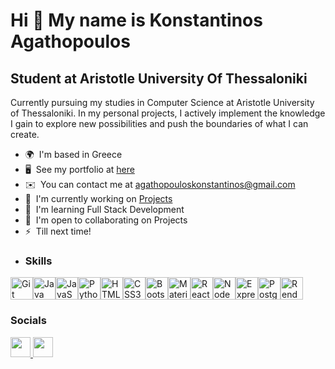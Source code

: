 Hi 👋 My name is Konstantinos Agathopoulos
==========================================

Student at Aristotle University Of Thessaloniki
-----------------------------------------------

Currently pursuing my studies in Computer Science at Aristotle University of Thessaloniki. In my personal projects, I actively implement the knowledge I gain to explore new possibilities and push the boundaries of what I can create.

*   🌍  I'm based in Greece
*   🖥️  See my portfolio at [here](https://kostaga.github.io)
*   ✉️  You can contact me at [agathopouloskonstantinos@gmail.com](mailto:agathopouloskonstantinos@gmail.com)
*   🚀  I'm currently working on [Projects](http://blank)
*   🧠  I'm learning Full Stack Development
*   🤝  I'm open to collaborating on Projects
*   ⚡  Till next time!
*   ### Skills 
<p align="left">
<a href="https://git-scm.com/" target="_blank" rel="noreferrer"><img src="https://raw.githubusercontent.com/danielcranney/readme-generator/main/public/icons/skills/git-colored.svg" width="36" height="36" alt="Git" /></a><a href="https://www.oracle.com/java/" target="_blank" rel="noreferrer"><img src="https://raw.githubusercontent.com/danielcranney/readme-generator/main/public/icons/skills/java-colored.svg" width="36" height="36" alt="Java" /></a><a href="https://developer.mozilla.org/en-US/docs/Web/JavaScript" target="_blank" rel="noreferrer"><img src="https://raw.githubusercontent.com/danielcranney/readme-generator/main/public/icons/skills/javascript-colored.svg" width="36" height="36" alt="JavaScript" /></a><a href="https://www.python.org/" target="_blank" rel="noreferrer"><img src="https://raw.githubusercontent.com/danielcranney/readme-generator/main/public/icons/skills/python-colored.svg" width="36" height="36" alt="Python" /></a><a href="https://developer.mozilla.org/en-US/docs/Glossary/HTML5" target="_blank" rel="noreferrer"><img src="https://raw.githubusercontent.com/danielcranney/readme-generator/main/public/icons/skills/html5-colored.svg" width="36" height="36" alt="HTML5" /></a><a href="https://www.w3.org/TR/CSS/#css" target="_blank" rel="noreferrer"><img src="https://raw.githubusercontent.com/danielcranney/readme-generator/main/public/icons/skills/css3-colored.svg" width="36" height="36" alt="CSS3" /></a><a href="https://getbootstrap.com/" target="_blank" rel="noreferrer"><img src="https://raw.githubusercontent.com/danielcranney/readme-generator/main/public/icons/skills/bootstrap-colored.svg" width="36" height="36" alt="Bootstrap" /></a><a href="https://mui.com/" target="_blank" rel="noreferrer"><img src="https://raw.githubusercontent.com/danielcranney/readme-generator/main/public/icons/skills/materialui-colored.svg" width="36" height="36" alt="Material UI" /></a><a href="https://reactjs.org/" target="_blank" rel="noreferrer"><img src="https://raw.githubusercontent.com/danielcranney/readme-generator/main/public/icons/skills/react-colored.svg" width="36" height="36" alt="React" /></a><a href="https://nodejs.org/en/" target="_blank" rel="noreferrer"><img src="https://raw.githubusercontent.com/danielcranney/readme-generator/main/public/icons/skills/nodejs-colored.svg" width="36" height="36" alt="NodeJS" /></a><a href="https://expressjs.com/" target="_blank" rel="noreferrer"><img src="https://raw.githubusercontent.com/danielcranney/readme-generator/main/public/icons/skills/express-colored.svg" width="36" height="36" alt="Express" /></a><a href="https://www.postgresql.org/" target="_blank" rel="noreferrer"><img src="https://raw.githubusercontent.com/danielcranney/readme-generator/main/public/icons/skills/postgresql-colored.svg" width="36" height="36" alt="PostgreSQL" /></a><a href="https://render.com/" target="_blank" rel="noreferrer"><img src="https://raw.githubusercontent.com/danielcranney/readme-generator/main/public/icons/skills/render-colored.svg" width="36" height="36" alt="Render" /></a>
                    </p>
                    
### Socials


<p align="left">
    <a href="https://www.github.com/Kostaga" target="_blank" rel="noreferrer">
  <picture>
  <source media="(prefers-color-scheme: dark)" srcset="https://raw.githubusercontent.com/danielcranney/readme-generator/main/public/icons/socials/github-dark.svg" />
  <source media="(prefers-color-scheme: light)" srcset="https://raw.githubusercontent.com/danielcranney/readme-generator/main/public/icons/socials/github.svg" />
  <img src="https://raw.githubusercontent.com/danielcranney/readme-generator/main/public/icons/socials/github.svg" width="32" height="32" />
  </picture>
  </a>
    <a href="https://www.linkedin.com/in/konstantinos-agathopoulos-59888225b/" target="_blank" rel="noreferrer">
  <picture>
  <source media="(prefers-color-scheme: dark)" srcset="https://raw.githubusercontent.com/danielcranney/readme-generator/main/public/icons/socials/linkedin-dark.svg" />
  <source media="(prefers-color-scheme: light)" srcset="https://raw.githubusercontent.com/danielcranney/readme-generator/main/public/icons/socials/linkedin.svg" />
  <img src="https://raw.githubusercontent.com/danielcranney/readme-generator/main/public/icons/socials/linkedin.svg" width="32" height="32" />
  </picture>
